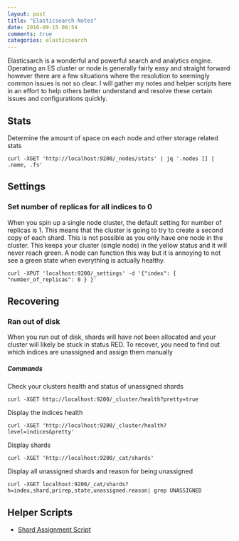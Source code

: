 ```yaml
---
layout: post
title: "Elasticsearch Notes"
date: 2016-09-15 08:54
comments: true
categories: elasticsearch
---
```


Elasticsarch is a wonderful and powerful search and analytics engine. Operating an ES cluster or node is generally fairly easy and straight forward however there are a few situations where the resolution to seemingly common issues is not so clear. I will gather my notes and helper scripts here in an effort to help others better understand and resolve these certain issues and configurations quickly.

## Stats
Determine the amount of space on each node and other storage related stats
```
curl -XGET 'http://localhost:9200/_nodes/stats' | jq '.nodes [] | .name, .fs'
```

## Settings
### Set number of replicas for all indices to 0
When you spin up a single node cluster, the default setting for number of replicas is 1. This means that the cluster is going to try to create a second copy of each shard. This is not possible as you only have one node in the cluster. This keeps your cluster (single node) in the yellow status and it will never reach green. A node can function this way but it is annoying to not see a green state when everything is actually healthy.

```
curl -XPUT 'localhost:9200/_settings' -d '{"index": { "number_of_replicas": 0 } }'
```

## Recovering
### Ran out of disk
When you run out of disk, shards will have not been allocated and your cluster will likely be stuck in status RED. To recover, you need to find out which indices are unassigned and assign them manually

##### Commands

Check your clusters health and status of unassigned shards
```
curl -XGET http://localhost:9200/_cluster/health?pretty=true
```

Display the indices health
```
curl -XGET 'http://localhost:9200/_cluster/health?level=indices&pretty'
```

Display shards
```
curl -XGET 'http://localhost:9200/_cat/shards'
```

Display all unassigned shards and reason for being unassigned
```
curl -XGET localhost:9200/_cat/shards?h=index,shard,prirep,state,unassigned.reason| grep UNASSIGNED
```

## Helper Scripts
  + [Shard Assignment Script](https://github.com/phutchins/elk-helpers/raw/master/scripts/assign_shard.sh)
